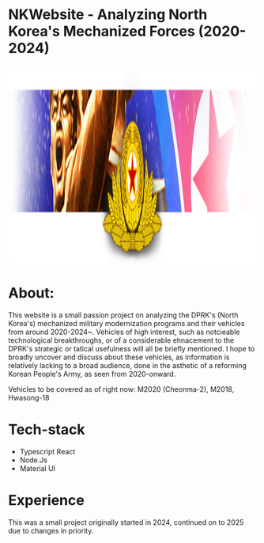 # NKWebsite - Analyzing North Korea's Mechanized Forces (2020-2024)
<p align="center">
    <img width="800" height="400" src="/NKProject/src/Pages/NavBar/image/nkbanner5.png" alt="title">
</p>

# About:
This website is a small passion project on analyzing the DPRK's (North Korea's) mechanized military modernization programs and their vehicles from
around 2020-2024~. 
Vehicles of high interest, such as notcieable technological breakthroughs, or of a considerable ehnacement to the DPRK's strategic or tatical usefulness will all be briefly mentioned. 
I hope to broadly uncover and discuss about these vehicles, as information is relatively lacking to a broad audience, done in the asthetic of a reforming Korean People's Army, as seen from 2020-onward. 

Vehicles to be covered as of right now: 
M2020 (Cheonma-2), M2018, Hwasong-18

# Tech-stack
- Typescript React
- Node.Js
- Material UI

# Experience
This was a small project originally started in 2024, continued on to 2025 due to changes in priority.
